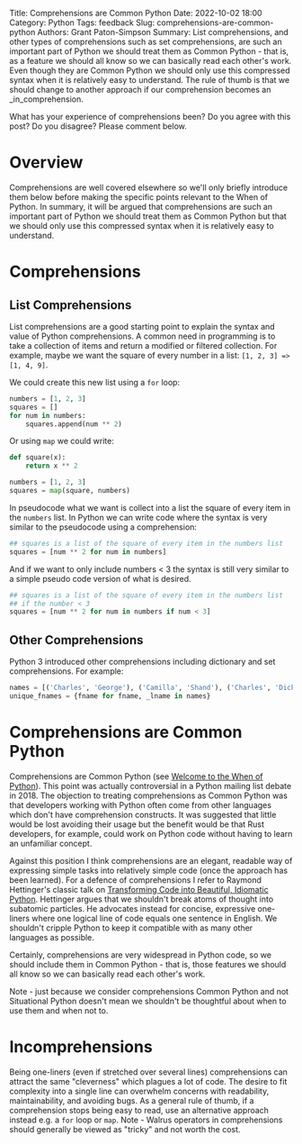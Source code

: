 Title: Comprehensions are Common Python
Date: 2022-10-02 18:00
Category: Python
Tags: feedback
Slug: comprehensions-are-common-python
Authors: Grant Paton-Simpson
Summary: List comprehensions, and other types of comprehensions such as set comprehensions, are such an important part of Python we should treat them as Common Python - that is, as a feature we should all know so we can basically read each other's work. Even though they are Common Python we should only use this compressed syntax when it is relatively easy to understand. The rule of thumb is that we should change to another approach if our comprehension becomes an _in_comprehension.

What has your experience of comprehensions been? Do you agree with this post? Do you disagree? Please comment below.

Overview
========

Comprehensions are well covered elsewhere so we'll only briefly introduce them below before making the specific points relevant to the When of Python. In summary, it will be argued that comprehensions are such an important part of Python we should treat them as Common Python but that we should only use this compressed syntax when it is relatively easy to understand.

Comprehensions
==============

List Comprehensions
-------------------

List comprehensions are a good starting point to explain the syntax and value of Python comprehensions. A common need in programming is to take a collection of items and return a modified or filtered collection. For example, maybe we want the square of every number in a list: `[1, 2, 3] => [1, 4, 9]`.

We could create this new list using a `for` loop:

```python
numbers = [1, 2, 3]
squares = []
for num in numbers:
    squares.append(num ** 2)
```

Or using `map` we could write:

```python
def square(x):
    return x ** 2

numbers = [1, 2, 3]
squares = map(square, numbers)
```

In pseudocode what we want is collect into a list the square of every item in the `numbers` list. In Python we can write code where the syntax is very similar to the pseudocode using a comprehension:

```python
## squares is a list of the square of every item in the numbers list
squares = [num ** 2 for num in numbers]
```

And if we want to only include numbers < 3 the syntax is still very similar to a simple pseudo code version of what is desired.

```python
## squares is a list of the square of every item in the numbers list
## if the number < 3
squares = [num ** 2 for num in numbers if num < 3]
```

Other Comprehensions
--------------------

Python 3 introduced other comprehensions including dictionary and set comprehensions. For example:

```python
names = [('Charles', 'George'), ('Camilla', 'Shand'), ('Charles', 'Dickens')]
unique_fnames = {fname for fname, _lname in names}
```

Comprehensions are Common Python
================================

Comprehensions are Common Python (see [Welcome to the When of Python](https://when-of-python.github.io/blog/welcome-to-when-of-python.html)). This point was actually controversial in a Python mailing list debate in 2018. The objection to treating comprehensions as Common Python was that developers working with Python often come from other languages which don't have comprehension constructs. It was suggested that little would be lost avoiding their usage but the benefit would be that Rust developers, for example, could work on Python code without having to learn an unfamiliar concept.

Against this position I think comprehensions are an elegant, readable way of expressing simple tasks into relatively simple code (once the approach has been learned). For a defence of comprehensions I refer to Raymond Hettinger's classic talk on [Transforming Code into Beautiful, Idiomatic Python](https://youtu.be/OSGv2VnC0go?t=2755). Hettinger argues that we shouldn't break atoms of thought into subatomic particles. He advocates instead for concise, expressive one-liners where one logical line of code equals one sentence in English. We shouldn't cripple Python to keep it compatible with as many other languages as possible.

Certainly, comprehensions are very widespread in Python code, so we should include them in Common Python - that is, those features we should all know so we can basically read each other's work.

Note - just because we consider comprehensions Common Python and not Situational Python doesn't mean we shouldn't be thoughtful about when to use them and when not to.

Incomprehensions
================

Being one-liners (even if stretched over several lines) comprehensions can attract the same "cleverness" which plagues a lot of code. The desire to fit complexity into a single line can overwhelm concerns with readability, maintainability, and avoiding bugs. As a general rule of thumb, if a comprehension stops being easy to read, use an alternative approach instead e.g. a `for` loop or `map`. Note - Walrus operators in comprehensions should generally be viewed as "tricky" and not worth the cost.



